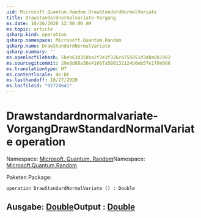 ```yaml
---
uid: Microsoft.Quantum.Random.DrawStandardNormalVariate
title: Drawstandardnormalvariate-Vorgang
ms.date: 10/26/2020 12:00:00 AM
ms.topic: article
qsharp.kind: operation
qsharp.namespace: Microsoft.Quantum.Random
qsharp.name: DrawStandardNormalVariate
qsharp.summary: ''
ms.openlocfilehash: 5beb63d350ba2f2e3f326cb755851d3d8a081902
ms.sourcegitcommit: 29e0d88a30e4166fa580132124b0eb57e1f0e986
ms.translationtype: MT
ms.contentlocale: de-DE
ms.lasthandoff: 10/27/2020
ms.locfileid: "92724641"
---
```

# <a name="drawstandardnormalvariate-operation"></a><span data-ttu-id="7c3e2-102">Drawstandardnormalvariate-Vorgang</span><span class="sxs-lookup"><span data-stu-id="7c3e2-102">DrawStandardNormalVariate operation</span></span>

<span data-ttu-id="7c3e2-103">Namespace: [Microsoft. Quantum. Random](xref:Microsoft.Quantum.Random)</span><span class="sxs-lookup"><span data-stu-id="7c3e2-103">Namespace: [Microsoft.Quantum.Random](xref:Microsoft.Quantum.Random)</span></span>

<span data-ttu-id="7c3e2-104">Paketen [](https://nuget.org/packages/)</span><span class="sxs-lookup"><span data-stu-id="7c3e2-104">Package: [](https://nuget.org/packages/)</span></span>




```qsharp
operation DrawStandardNormalVariate () : Double
```


## <a name="output--double"></a><span data-ttu-id="7c3e2-105">Ausgabe: [Double](xref:microsoft.quantum.lang-ref.double)</span><span class="sxs-lookup"><span data-stu-id="7c3e2-105">Output : [Double](xref:microsoft.quantum.lang-ref.double)</span></span>

